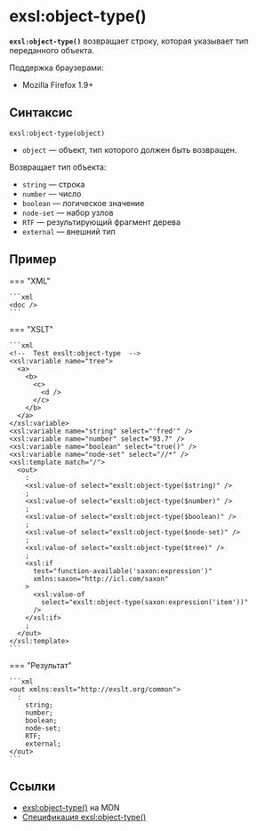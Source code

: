 # exsl​:object-type()

**`exsl:object-type()`** возвращает строку, которая указывает тип переданного объекта.

Поддержка браузерами:

- Mozilla Firefox 1.9+

## Синтаксис

```
exsl:object-type(object)
```

- `object` &mdash; объект, тип которого должен быть возвращен.

Возвращает тип объекта:

- `string` &mdash; строка
- `number` &mdash; число
- `boolean` &mdash; логическое значение
- `node-set` &mdash; набор узлов
- `RTF` &mdash; результирующий фрагмент дерева
- `external` &mdash; внешний тип

## Пример

=== "XML"

    ```xml
    <doc />
    ```

=== "XSLT"

    ```xml
    <!--  Test exslt:object-type  -->
    <xsl:variable name="tree">
      <a>
        <b>
          <c>
            <d />
          </c>
        </b>
      </a>
    </xsl:variable>
    <xsl:variable name="string" select="'fred'" />
    <xsl:variable name="number" select="93.7" />
    <xsl:variable name="boolean" select="true()" />
    <xsl:variable name="node-set" select="//*" />
    <xsl:template match="/">
      <out>
        :
        <xsl:value-of select="exslt:object-type($string)" />
        ;
        <xsl:value-of select="exslt:object-type($number)" />
        ;
        <xsl:value-of select="exslt:object-type($boolean)" />
        ;
        <xsl:value-of select="exslt:object-type($node-set)" />
        ;
        <xsl:value-of select="exslt:object-type($tree)" />
        ;
        <xsl:if
          test="function-available('saxon:expression')"
          xmlns:saxon="http://icl.com/saxon"
        >
          <xsl:value-of
            select="exslt:object-type(saxon:expression('item'))"
          />
        </xsl:if>
        ;
      </out>
    </xsl:template>
    ```

=== "Результат"

    ```xml
    <out xmlns:exslt="http://exslt.org/common">
      :
        string;
        number;
        boolean;
        node-set;
        RTF;
        external;
    </out>
    ```

## Ссылки

- [exsl​:object-type()](https://developer.mozilla.org/en-US/docs/Web/EXSLT/exsl/object-type) на MDN
- [Спецификация exsl​:object-type()](https://developer.mozilla.org/en-US/docs/Web/EXSLT/exsl/object-type)
